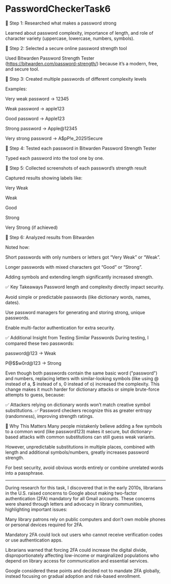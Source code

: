 # PasswordCheckerTask6
🔹 Step 1: Researched what makes a password strong

Learned about password complexity, importance of length, and role of character variety (uppercase, lowercase, numbers, symbols).

🔹 Step 2: Selected a secure online password strength tool

Used Bitwarden Password Strength Tester (https://bitwarden.com/password-strength/) because it’s a modern, free, and secure tool.

🔹 Step 3: Created multiple passwords of different complexity levels

Examples:

Very weak password → 12345

Weak password → apple123

Good password → Apple123

Strong password → Apple@12345

Very strong password → A$pP!e_2025!Secure

🔹 Step 4: Tested each password in Bitwarden Password Strength Tester

Typed each password into the tool one by one.

🔹 Step 5: Collected screenshots of each password’s strength result

Captured results showing labels like:

Very Weak

Weak

Good

Strong

Very Strong (if achieved)

🔹 Step 6: Analyzed results from Bitwarden

Noted how:

Short passwords with only numbers or letters got “Very Weak” or “Weak”.

Longer passwords with mixed characters got “Good” or “Strong”.

Adding symbols and extending length significantly increased strength.

✅ Key Takeaways
Password length and complexity directly impact security.

Avoid simple or predictable passwords (like dictionary words, names, dates).

Use password managers for generating and storing strong, unique passwords.

Enable multi-factor authentication for extra security.

✅ Additional Insight from Testing Similar Passwords
During testing, I compared these two passwords:

password@123 → Weak

P@$$w0rd@123 → Strong

Even though both passwords contain the same basic word ("password") and numbers, replacing letters with similar-looking symbols (like using @ instead of a, $ instead of s, 0 instead of o) increased the complexity. This change makes it much harder for dictionary attacks or simple brute-force attempts to guess, because:

✅ Attackers relying on dictionary words won’t match creative symbol substitutions.
✅ Password checkers recognize this as greater entropy (randomness), improving strength ratings.

🔎 Why This Matters
Many people mistakenly believe adding a few symbols to a common word (like password123) makes it secure, but dictionary-based attacks with common substitutions can still guess weak variants.

However, unpredictable substitutions in multiple places, combined with length and additional symbols/numbers, greatly increases password strength.

For best security, avoid obvious words entirely or combine unrelated words into a passphrase.

---
During research for this task, I discovered that in the early 2010s, librarians in the U.S. raised concerns to Google about making two-factor authentication (2FA) mandatory for all Gmail accounts. These concerns were shared through letters and advocacy in library communities, highlighting important issues:

Many library patrons rely on public computers and don’t own mobile phones or personal devices required for 2FA.

Mandatory 2FA could lock out users who cannot receive verification codes or use authentication apps.

Librarians warned that forcing 2FA could increase the digital divide, disproportionately affecting low-income or marginalized populations who depend on library access for communication and essential services.

Google considered these points and decided not to mandate 2FA globally, instead focusing on gradual adoption and risk-based enrollment.
